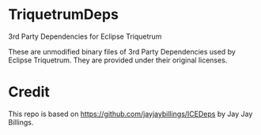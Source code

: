 # TriquetrumDeps
3rd Party Dependencies for Eclipse Triquetrum

These are unmodified binary files of 3rd Party Dependencies used by Eclipse Triquetrum. They are provided under their original licenses.

# Credit
This repo is based on https://github.com/jayjaybillings/ICEDeps by Jay Jay Billings.

